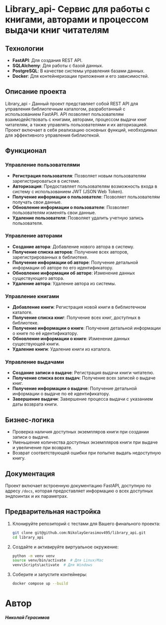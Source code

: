 # Library_api- Сервис для работы с книгами, авторами и процессом выдачи книг читателям

## Технологии
- **FastAPI**: Для создания REST API.
- **SQLAlchemy**: Для работы с базой данных.
- **PostgreSQL**: В качестве системы управления базами данных.
- **Docker**: Для контейнеризации приложения и его зависимостей.


## Описание проекта

Library_api - Данный проект представляет собой REST API для управления библиотечным каталогом, разработанный с использованием FastAPI. API позволяет пользователям взаимодействовать с книгами, авторами, процессом выдачи книг читателям, а также управлять пользователями и их авторизацией. Проект включает в себя реализацию основных функций, необходимых для эффективного управления библиотекой.

## Функционал

### Управление пользователями
- **Регистрация пользователя**: Позволяет новым пользователям зарегистрироваться в системе.
- **Авторизация**: Предоставляет пользователям возможность входа в систему с использованием JWT (JSON Web Token).
- **Получение информации о пользователе**: Позволяет пользователям получать свои данные.
- **Обновление информации о пользователе**: Позволяет пользователям изменять свои данные.
- **Удаление пользователя**: Позволяет удалить учетную запись пользователя.

### Управление авторами
- **Создание автора**: Добавление нового автора в систему.
- **Получение списка авторов**: Получение всех авторов, зарегистрированных в библиотеке.
- **Получение информации об авторе**: Получение детальной информации об авторе по его идентификатору.
- **Обновление информации об авторе**: Изменение данных существующего автора.
- **Удаление автора**: Удаление автора из системы.

### Управление книгами
- **Добавление книги**: Регистрация новой книги в библиотечном каталоге.
- **Получение списка книг**: Получение всех книг, доступных в библиотеке.
- **Получение информации о книге**: Получение детальной информации о книге по её идентификатору.
- **Обновление информации о книге**: Изменение данных существующей книги.
- **Удаление книги**: Удаление книги из каталога.

### Управление выдачами
- **Создание записи о выдаче**: Регистрация выдачи книги читателю.
- **Получение списка всех выдач**: Получение всех записей о выдаче книг.
- **Получение информации о выдаче**: Получение детальной информации о выдаче по её идентификатору.
- **Завершение выдачи**: Завершение процесса выдачи с указанием даты возврата книги.

## Бизнес-логика
- Проверка наличия доступных экземпляров книги при создании записи о выдаче.
- Уменьшение количества доступных экземпляров книги при выдаче и увеличение при возврате.
- Возврат соответствующей ошибки при попытке выдать недоступную книгу.

## Документация
Проект включает встроенную документацию FastAPI, доступную по адресу `/docs`, которая предоставляет информацию о всех доступных эндпоинтах и их параметрах.


## Предварительная настройка

1. Клонируйте репозиторий с тестами для Вашего финального проекта:
   ```bash
   git clone git@github.com:NikolayGerasimov495/library_api.git
   cd library_api
2. Создайте и активируйте виртуальное окружение:

    ```bash
    python -m venv venv
    source venv/bin/activate  # Для Linux/Mac
    venv\Scripts\activate  # Для Windows
    
3. Соберите и запустите контейнеры:
   ```bash
   docker compose up --build
   ```

# Автор 
##### **Николай Герасимов**